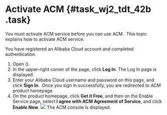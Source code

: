 # Activate ACM {#task_wj2_tdt_42b .task}

You must activate ACM service before you can use ACM.  This topic explains how to activate ACM service.

You have registered an Alibaba Cloud account and completed authentication.

1.   Open \(\). 
2.  In the upper-right corner of the page, click **Log In**. The Log In page is displayed.
3.   Enter your Alibaba Cloud username and password on this page, and click **Sign In**.  Once you sign in successfully, you are redirected to ACM product homepage.
4.   On the product homepage, click **Get it Free**, and then on the Enable Service page, select **I agree with ACM Agreement of Service**, and click **Enable Now**. ![](http://aliware-images.oss-cn-hangzhou.aliyuncs.com/acms/pg_activate_acm_en.png) The ACM console is displayed.

